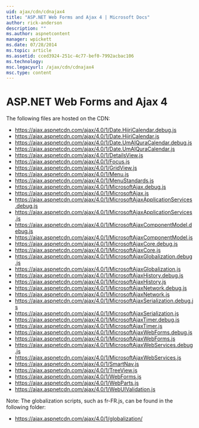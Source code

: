 ```yaml
---
uid: ajax/cdn/cdnajax4
title: "ASP.NET Web Forms and Ajax 4 | Microsoft Docs"
author: rick-anderson
description: ""
ms.author: aspnetcontent
manager: wpickett
ms.date: 07/28/2014
ms.topic: article
ms.assetid: cced3924-251c-4c77-bef0-7992acbac106
ms.technology: 
msc.legacyurl: /ajax/cdn/cdnajax4
msc.type: content
---
```

ASP.NET Web Forms and Ajax 4
====================
The following files are hosted on the CDN:

- https://ajax.aspnetcdn.com/ajax/4.0/1/Date.HijriCalendar.debug.js
- https://ajax.aspnetcdn.com/ajax/4.0/1/Date.HijriCalendar.js
- https://ajax.aspnetcdn.com/ajax/4.0/1/Date.UmAlQuraCalendar.debug.js
- https://ajax.aspnetcdn.com/ajax/4.0/1/Date.UmAlQuraCalendar.js
- https://ajax.aspnetcdn.com/ajax/4.0/1/DetailsView.js
- https://ajax.aspnetcdn.com/ajax/4.0/1/Focus.js
- https://ajax.aspnetcdn.com/ajax/4.0/1/GridView.js
- https://ajax.aspnetcdn.com/ajax/4.0/1/Menu.js
- https://ajax.aspnetcdn.com/ajax/4.0/1/MenuStandards.js
- https://ajax.aspnetcdn.com/ajax/4.0/1/MicrosoftAjax.debug.js
- https://ajax.aspnetcdn.com/ajax/4.0/1/MicrosoftAjax.js
- https://ajax.aspnetcdn.com/ajax/4.0/1/MicrosoftAjaxApplicationServices.debug.js
- https://ajax.aspnetcdn.com/ajax/4.0/1/MicrosoftAjaxApplicationServices.js
- https://ajax.aspnetcdn.com/ajax/4.0/1/MicrosoftAjaxComponentModel.debug.js
- https://ajax.aspnetcdn.com/ajax/4.0/1/MicrosoftAjaxComponentModel.js
- https://ajax.aspnetcdn.com/ajax/4.0/1/MicrosoftAjaxCore.debug.js
- https://ajax.aspnetcdn.com/ajax/4.0/1/MicrosoftAjaxCore.js
- https://ajax.aspnetcdn.com/ajax/4.0/1/MicrosoftAjaxGlobalization.debug.js
- https://ajax.aspnetcdn.com/ajax/4.0/1/MicrosoftAjaxGlobalization.js
- https://ajax.aspnetcdn.com/ajax/4.0/1/MicrosoftAjaxHistory.debug.js
- https://ajax.aspnetcdn.com/ajax/4.0/1/MicrosoftAjaxHistory.js
- https://ajax.aspnetcdn.com/ajax/4.0/1/MicrosoftAjaxNetwork.debug.js
- https://ajax.aspnetcdn.com/ajax/4.0/1/MicrosoftAjaxNetwork.js
- https://ajax.aspnetcdn.com/ajax/4.0/1/MicrosoftAjaxSerialization.debug.js
- https://ajax.aspnetcdn.com/ajax/4.0/1/MicrosoftAjaxSerialization.js
- https://ajax.aspnetcdn.com/ajax/4.0/1/MicrosoftAjaxTimer.debug.js
- https://ajax.aspnetcdn.com/ajax/4.0/1/MicrosoftAjaxTimer.js
- https://ajax.aspnetcdn.com/ajax/4.0/1/MicrosoftAjaxWebForms.debug.js
- https://ajax.aspnetcdn.com/ajax/4.0/1/MicrosoftAjaxWebForms.js
- https://ajax.aspnetcdn.com/ajax/4.0/1/MicrosoftAjaxWebServices.debug.js
- https://ajax.aspnetcdn.com/ajax/4.0/1/MicrosoftAjaxWebServices.js
- https://ajax.aspnetcdn.com/ajax/4.0/1/SmartNav.js
- https://ajax.aspnetcdn.com/ajax/4.0/1/TreeView.js
- https://ajax.aspnetcdn.com/ajax/4.0/1/WebForms.js
- https://ajax.aspnetcdn.com/ajax/4.0/1/WebParts.js
- https://ajax.aspnetcdn.com/ajax/4.0/1/WebUIValidation.js

Note: The globalization scripts, such as fr-FR.js, can be found in the following folder:

- https://ajax.aspnetcdn.com/ajax/4.0/1/globalization/
